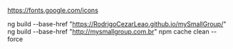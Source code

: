 https://fonts.google.com/icons

ng build --base-href "https://RodrigoCezarLeao.github.io/mySmallGroup/"
ng build --base-href "http://mysmallgroup.com.br"
npm cache clean --force